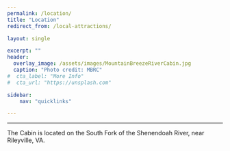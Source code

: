 ```yaml
---
permalink: /location/
title: "Location"
redirect_from: /local-attractions/

layout: single

excerpt: ""
header:
  overlay_image: /assets/images/MountainBreezeRiverCabin.jpg
  caption: "Photo credit: MBRC"
#  cta_label: "More Info"
#  cta_url: "https://unsplash.com"

sidebar:
    nav: "quicklinks"

---
```


---

The Cabin is located on the South Fork of the Shenendoah River, near Rileyville, VA.
